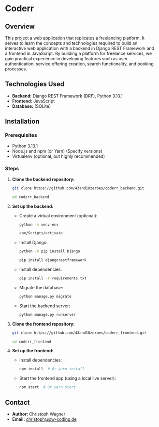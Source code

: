 # Coderr

## Overview

This project a web application that replicates a freelancing platform. It serves to learn the concepts and technologies required to build an interactive web application with a backend in Django REST Framework and a frontend in JavaScript. By building a platform for freelance services, we gain practical experience in developing features such as user authentication, service offering creation, search functionality, and booking processes.

## Technologies Used

*   **Backend:** Django REST Framework (DRF), Python 3.13.1
*   **Frontend:** JavaScript
*   **Database:** (SQLite)

## Installation

### Prerequisites

*   Python 3.13.1
*   Node.js and npm (or Yarn) (Specify versions)
*   Virtualenv (optional, but highly recommended)

### Steps

1.  **Clone the backend repository:**
    ```bash
    git clone https://github.com/43and18zeroes/coderr_backend.git
    ```
    ```bash
    cd coderr_backend
    ```

2.  **Set up the backend:**
    *   Create a virtual environment (optional):
        ```bash
        python -m venv env
        ```
        ```bash
        env/Scripts/activate
        ```
    *   Install Django:
        ```bash
        python -m pip install Django
        ```
        ```bash
        pip install djangorestframework
        ```
    *   Install dependencies:
        ```bash
        pip install -r requirements.txt
        ```
    *   Migrate the database:
        ```bash
        python manage.py migrate
        ```
    *   Start the backend server:
        ```bash
        python manage.py runserver
        ```

3.  **Clone the frontend repository:**
    ```bash
    git clone https://github.com/43and18zeroes/coderr_frontend.git
    ```
    ```bash
    cd coderr_frontend
    ```

4.  **Set up the frontend:**
    *   Install dependencies:
        ```bash
        npm install  # Or yarn install
        ```
    *   Start the frontend app (using a local live server):
        ```bash
        npm start  # Or yarn start
        ```

## Contact

*   **Author:** Christoph Wagner
*   **Email:** christoph@cw-coding.de